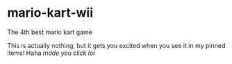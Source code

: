 # mario-kart-wii
The 4th best mario kart game



This is actually nothing, but it gets you excited when you see it in my pinned items! Haha *made you click lol*
